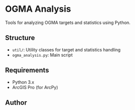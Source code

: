 # OGMA Analysis

Tools for analyzing OGMA targets and statistics using Python.

## Structure
- `util/`: Utility classes for target and statistics handling
- `ogma_analysis.py`: Main script

## Requirements
- Python 3.x
- ArcGIS Pro (for ArcPy)

## Author
